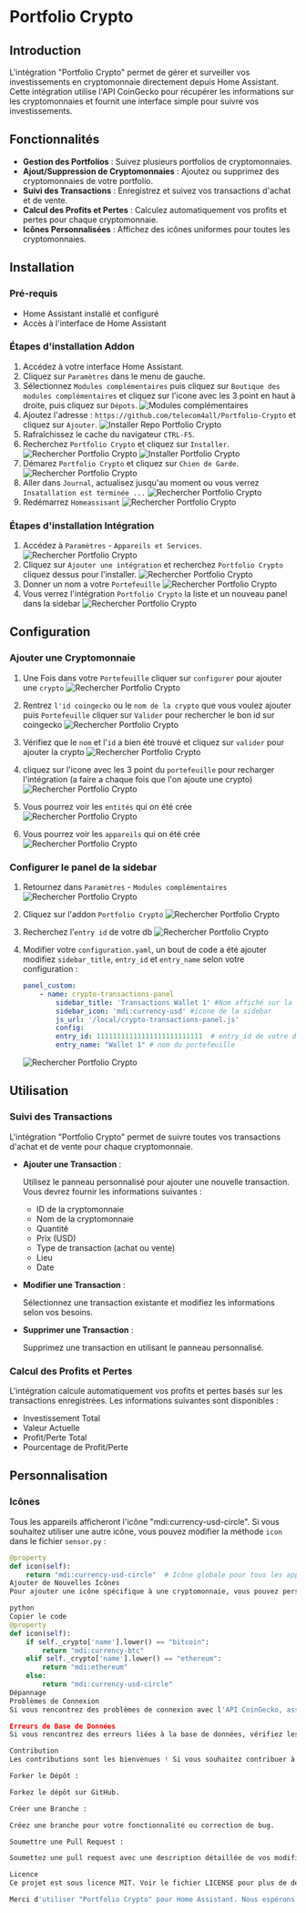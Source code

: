 # Portfolio Crypto

## Introduction

L'intégration "Portfolio Crypto" permet de gérer et surveiller vos investissements en cryptomonnaie directement depuis Home Assistant. Cette intégration utilise l'API CoinGecko pour récupérer les informations sur les cryptomonnaies et fournit une interface simple pour suivre vos investissements.

## Fonctionnalités

- **Gestion des Portfolios** : Suivez plusieurs portfolios de cryptomonnaies.
- **Ajout/Suppression de Cryptomonnaies** : Ajoutez ou supprimez des cryptomonnaies de votre portfolio.
- **Suivi des Transactions** : Enregistrez et suivez vos transactions d'achat et de vente.
- **Calcul des Profits et Pertes** : Calculez automatiquement vos profits et pertes pour chaque cryptomonnaie.
- **Icônes Personnalisées** : Affichez des icônes uniformes pour toutes les cryptomonnaies.

## Installation

### Pré-requis

- Home Assistant installé et configuré
- Accès à l'interface de Home Assistant

### Étapes d'installation Addon

1. Accédez à votre interface Home Assistant.
2. Cliquez sur `Paramètres` dans le menu de gauche.
3. Sélectionnez `Modules complémentaires` puis cliquez sur `Boutique des modules complémentaires` et cliquez sur l'icone avec les 3 point en haut à droite, puis cliquez sur `Dépots`.
   ![Modules complémentaires](images/1.png)
3. Ajoutez l'adresse :  `https://github.com/telecom4all/Portfolio-Crypto` et cliquez sur `Ajouter`.
   ![Installer Repo Portfolio Crypto](images/2.png)   
4. Rafraîchissez le cache du navigateur `CTRL-F5`.
5. Recherchez `Portfolio Crypto` et cliquez sur `Installer`.
   ![Rechercher Portfolio Crypto](images/4.png)
   ![Installer Portfolio Crypto](images/5.png)
6. Démarez `Portfolio Crypto` et cliquez sur `Chien de Garde`.
   ![Rechercher Portfolio Crypto](images/6.png)
7. Aller dans  `Journal`, actualisez jusqu'au moment ou vous verrez `Insatallation est terminée ...` 
   ![Rechercher Portfolio Crypto](images/8.png)
8. Redémarrez `Homeassisant`
   ![Rechercher Portfolio Crypto](images/9.png)


### Étapes d'installation Intégration

1. Accédez à `Paramètres` - `Appareils et Services`.
   ![Rechercher Portfolio Crypto](images/10.png)
2. Cliquez sur `Ajouter une intégration` et recherchez `Portfolio Crypto` cliquez dessus pour l'installer.
   ![Rechercher Portfolio Crypto](images/12.png)
3. Donner un nom a votre `Portefeuille` 
   ![Rechercher Portfolio Crypto](images/13.png)
4. Vous verrez l'intégration `Portfolio Crypto` la liste et un nouveau panel dans la sidebar
   ![Rechercher Portfolio Crypto](images/15.png)


## Configuration
### Ajouter une Cryptomonnaie

1. Une Fois dans votre `Portefeuille` cliquer sur `configurer` pour ajouter une `crypto`
   ![Rechercher Portfolio Crypto](images/16.png)

2. Rentrez `l'id coingecko` ou le `nom de la crypto` que vous voulez ajouter puis  `Portefeuille` cliquer sur `Valider` pour rechercher le bon id sur coingecko
   ![Rechercher Portfolio Crypto](images/17.png)

3. Vérifiez que le `nom` et l'`id` a bien été trouvé et cliquez sur `valider` pour ajouter la crypto
   ![Rechercher Portfolio Crypto](images/18.png)

4. cliquez sur l'icone avec les 3 point du `portefeuille` pour recharger l'intégration (a faire a chaque fois que l'on ajoute une crypto)
   ![Rechercher Portfolio Crypto](images/20.png)

5. Vous pourrez voir les `entités` qui on été crée
   ![Rechercher Portfolio Crypto](images/29.png)

6. Vous pourrez voir les `appareils` qui on été crée
   ![Rechercher Portfolio Crypto](images/31.png)

### Configurer le panel de la sidebar

1. Retournez dans `Paramètres` - `Modules complémentaires`
   ![Rechercher Portfolio Crypto](images/36.png)

2. Cliquez sur l'addon `Portfolio Crypto`
   ![Rechercher Portfolio Crypto](images/37.png)

3. Recherchez l'`entry id` de votre db 
   ![Rechercher Portfolio Crypto](images/38.png)

3. Modifier votre `configuration.yaml`, un bout de code a été ajouter 
    modifiez `sidebar_title`, `entry_id` et `entry_name` selon votre configuration :

    ```yaml
    panel_custom:
        - name: crypto-transactions-panel
            sidebar_title: 'Transactions Wallet 1' #Nom affiché sur la sidebar
            sidebar_icon: 'mdi:currency-usd' #icone de la sidebar
            js_url: '/local/crypto-transactions-panel.js'
            config:
            entry_id: 11111111111111111111111111  # entry_id de votre db
            entry_name: "Wallet 1" # nom du portefeuille 
    ```
   ![Rechercher Portfolio Crypto](images/39.png)
    

## Utilisation

### Suivi des Transactions

L'intégration "Portfolio Crypto" permet de suivre toutes vos transactions d'achat et de vente pour chaque cryptomonnaie.

- **Ajouter une Transaction** :

    Utilisez le panneau personnalisé pour ajouter une nouvelle transaction. Vous devrez fournir les informations suivantes :
    - ID de la cryptomonnaie
    - Nom de la cryptomonnaie
    - Quantité
    - Prix (USD)
    - Type de transaction (achat ou vente)
    - Lieu
    - Date

- **Modifier une Transaction** :

    Sélectionnez une transaction existante et modifiez les informations selon vos besoins.

- **Supprimer une Transaction** :

    Supprimez une transaction en utilisant le panneau personnalisé.

### Calcul des Profits et Pertes

L'intégration calcule automatiquement vos profits et pertes basés sur les transactions enregistrées. Les informations suivantes sont disponibles :
- Investissement Total
- Valeur Actuelle
- Profit/Perte Total
- Pourcentage de Profit/Perte

## Personnalisation

### Icônes

Tous les appareils afficheront l'icône "mdi:currency-usd-circle". Si vous souhaitez utiliser une autre icône, vous pouvez modifier la méthode `icon` dans le fichier `sensor.py` :

```python
@property
def icon(self):
    return "mdi:currency-usd-circle"  # Icône globale pour tous les appareils
Ajouter de Nouvelles Icônes
Pour ajouter une icône spécifique à une cryptomonnaie, vous pouvez personnaliser cette méthode selon vos besoins :

python
Copier le code
@property
def icon(self):
    if self._crypto['name'].lower() == "bitcoin":
        return "mdi:currency-btc"
    elif self._crypto['name'].lower() == "ethereum":
        return "mdi:ethereum"
    else:
        return "mdi:currency-usd-circle"
Dépannage
Problèmes de Connexion
Si vous rencontrez des problèmes de connexion avec l'API CoinGecko, assurez-vous que votre instance Home Assistant a accès à Internet et que toutes les dépendances sont correctement installées.

Erreurs de Base de Données
Si vous rencontrez des erreurs liées à la base de données, vérifiez les logs de Home Assistant et assurez-vous que les bases de données sont correctement initialisées et accessibles.

Contribution
Les contributions sont les bienvenues ! Si vous souhaitez contribuer à ce projet, veuillez suivre ces étapes :

Forker le Dépôt :

Forkez le dépôt sur GitHub.

Créer une Branche :

Créez une branche pour votre fonctionnalité ou correction de bug.

Soumettre une Pull Request :

Soumettez une pull request avec une description détaillée de vos modifications.

Licence
Ce projet est sous licence MIT. Voir le fichier LICENSE pour plus de détails.

Merci d'utiliser "Portfolio Crypto" pour Home Assistant. Nous espérons que cette intégration vous aidera à mieux gérer et suivre vos investissements en cryptomonnaie.